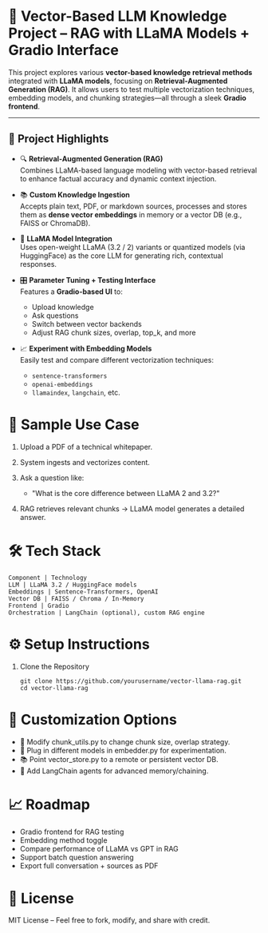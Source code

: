 # 🧠 Vector-Based LLM Knowledge Project – RAG with LLaMA Models + Gradio Interface

This project explores various **vector-based knowledge retrieval methods** integrated with **LLaMA models**, focusing on **Retrieval-Augmented Generation (RAG)**. It allows users to test multiple vectorization techniques, embedding models, and chunking strategies—all through a sleek **Gradio frontend**.

---

## 🚀 Project Highlights

- 🔍 **Retrieval-Augmented Generation (RAG)**  
  Combines LLaMA-based language modeling with vector-based retrieval to enhance factual accuracy and dynamic context injection.

- 📚 **Custom Knowledge Ingestion**  
  Accepts plain text, PDF, or markdown sources, processes and stores them as **dense vector embeddings** in memory or a vector DB (e.g., FAISS or ChromaDB).

- 🧠 **LLaMA Model Integration**  
  Uses open-weight LLaMA (3.2 / 2) variants or quantized models (via HuggingFace) as the core LLM for generating rich, contextual responses.

- 🎛️ **Parameter Tuning + Testing Interface**  
  Features a **Gradio-based UI** to:
  - Upload knowledge
  - Ask questions
  - Switch between vector backends
  - Adjust RAG chunk sizes, overlap, top_k, and more

- 📈 **Experiment with Embedding Models**  
  Easily test and compare different vectorization techniques:
  - `sentence-transformers`
  - `openai-embeddings`
  - `llamaindex`, `langchain`, etc.


# 🧪 Sample Use Case

1. Upload a PDF of a technical whitepaper.

2. System ingests and vectorizes content.

3. Ask a question like:
    - "What is the core difference between LLaMA 2 and 3.2?"

4. RAG retrieves relevant chunks → LLaMA model generates a detailed answer.




# 🛠️ Tech Stack

    Component | Technology
    LLM | LLaMA 3.2 / HuggingFace models
    Embeddings | Sentence-Transformers, OpenAI
    Vector DB | FAISS / Chroma / In-Memory
    Frontend | Gradio
    Orchestration | LangChain (optional), custom RAG engine




# ⚙️ Setup Instructions
 1. Clone the Repository

        git clone https://github.com/yourusername/vector-llama-rag.git
        cd vector-llama-rag




# 🧠 Customization Options



- 🔧 Modify chunk_utils.py to change chunk size, overlap strategy.
- 🧪 Plug in different models in embedder.py for experimentation.
- 📚 Point vector_store.py to a remote or persistent vector DB.
- 🧩 Add LangChain agents for advanced memory/chaining.




# 📈 Roadmap


- Gradio frontend for RAG testing
- Embedding method toggle
- Compare performance of LLaMA vs GPT in RAG
- Support batch question answering
- Export full conversation + sources as PDF




# 📜 License


MIT License – Feel free to fork, modify, and share with credit.